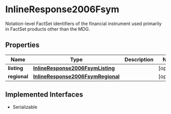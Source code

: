

# InlineResponse2006Fsym

Notation-level FactSet identifiers of the financial instrument used primarily in FactSet products other than the MDG.

## Properties

Name | Type | Description | Notes
------------ | ------------- | ------------- | -------------
**listing** | [**InlineResponse2006FsymListing**](InlineResponse2006FsymListing.md) |  |  [optional]
**regional** | [**InlineResponse2006FsymRegional**](InlineResponse2006FsymRegional.md) |  |  [optional]


## Implemented Interfaces

* Serializable


